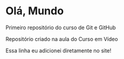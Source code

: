 # Olá, Mundo
Primeiro repositório do curso de Git e GitHub

Repositório criado na aula do Curso em Vídeo

Essa linha eu adicionei diretamente no site!

